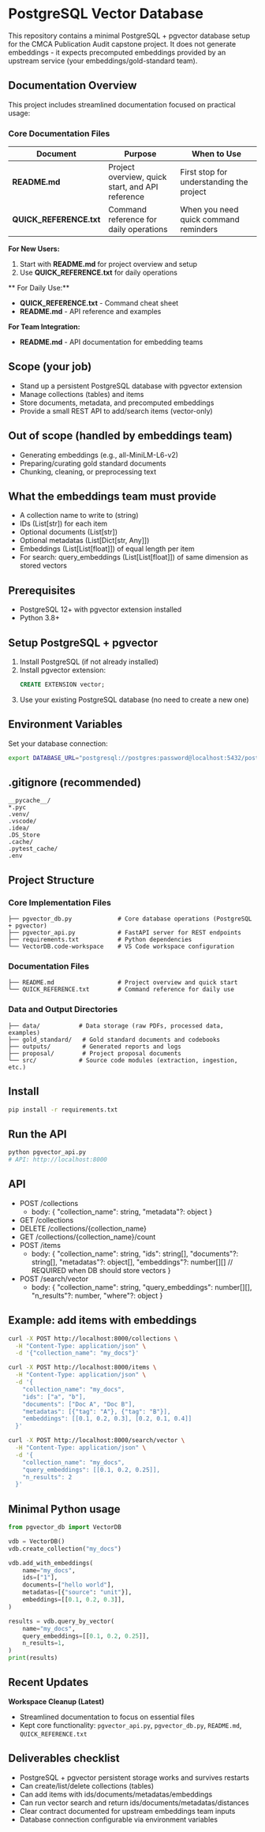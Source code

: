 # PostgreSQL Vector Database 

This repository contains a minimal PostgreSQL + pgvector database setup for the CMCA Publication Audit capstone project. It does not generate embeddings - it expects precomputed embeddings provided by an upstream service (your embeddings/gold-standard team).

##  Documentation Overview

This project includes streamlined documentation focused on practical usage:

### Core Documentation Files

| Document | Purpose | When to Use |
|----------|---------|-------------|
| **README.md** | Project overview, quick start, and API reference | First stop for understanding the project |
| **QUICK_REFERENCE.txt** | Command reference for daily operations | When you need quick command reminders |

**For New Users:**
1. Start with **README.md** for project overview and setup
2. Use **QUICK_REFERENCE.txt** for daily operations

** For Daily Use:**
- **QUICK_REFERENCE.txt** - Command cheat sheet
- **README.md** - API reference and examples

**For Team Integration:**
- **README.md** - API documentation for embedding teams

## Scope (your job)
- Stand up a persistent PostgreSQL database with pgvector extension
- Manage collections (tables) and items
- Store documents, metadata, and precomputed embeddings
- Provide a small REST API to add/search items (vector-only)

## Out of scope (handled by embeddings team)
- Generating embeddings (e.g., all-MiniLM-L6-v2)
- Preparing/curating gold standard documents
- Chunking, cleaning, or preprocessing text

## What the embeddings team must provide
- A collection name to write to (string)
- IDs (List[str]) for each item
- Optional documents (List[str])
- Optional metadatas (List[Dict[str, Any]])
- Embeddings (List[List[float]]) of equal length per item
- For search: query_embeddings (List[List[float]]) of same dimension as stored vectors

## Prerequisites
- PostgreSQL 12+ with pgvector extension installed
- Python 3.8+

## Setup PostgreSQL + pgvector
1. Install PostgreSQL (if not already installed)
2. Install pgvector extension:
   ```sql
   CREATE EXTENSION vector;
   ```
3. Use your existing PostgreSQL database (no need to create a new one)

## Environment Variables
Set your database connection:
```bash
export DATABASE_URL="postgresql://postgres:password@localhost:5432/postgres"
```

## .gitignore (recommended)
```
__pycache__/
*.pyc
.venv/
.vscode/
.idea/
.DS_Store
.cache/
.pytest_cache/
.env
```

##  Project Structure

### Core Implementation Files
```
├── pgvector_db.py             # Core database operations (PostgreSQL + pgvector)
├── pgvector_api.py            # FastAPI server for REST endpoints
├── requirements.txt           # Python dependencies
└── VectorDB.code-workspace    # VS Code workspace configuration
```

### Documentation Files
```
├── README.md                  # Project overview and quick start
└── QUICK_REFERENCE.txt        # Command reference for daily use
```

### Data and Output Directories
```
├── data/           # Data storage (raw PDFs, processed data, examples)
├── gold_standard/   # Gold standard documents and codebooks
├── outputs/         # Generated reports and logs
├── proposal/        # Project proposal documents
└── src/            # Source code modules (extraction, ingestion, etc.)
```

## Install
```bash
pip install -r requirements.txt
```

## Run the API
```bash
python pgvector_api.py
# API: http://localhost:8000
```

## API
- POST /collections
  - body: { "collection_name": string, "metadata"?: object }
- GET /collections
- DELETE /collections/{collection_name}
- GET /collections/{collection_name}/count
- POST /items
  - body: {
      "collection_name": string,
      "ids": string[],
      "documents"?: string[],
      "metadatas"?: object[],
      "embeddings"?: number[][]  // REQUIRED when DB should store vectors
    }
- POST /search/vector
  - body: {
      "collection_name": string,
      "query_embeddings": number[][],
      "n_results"?: number,
      "where"?: object
    }

## Example: add items with embeddings
```bash
curl -X POST http://localhost:8000/collections \
  -H "Content-Type: application/json" \
  -d '{"collection_name": "my_docs"}'

curl -X POST http://localhost:8000/items \
  -H "Content-Type: application/json" \
  -d '{
    "collection_name": "my_docs",
    "ids": ["a", "b"],
    "documents": ["Doc A", "Doc B"],
    "metadatas": [{"tag": "A"}, {"tag": "B"}],
    "embeddings": [[0.1, 0.2, 0.3], [0.2, 0.1, 0.4]]
  }'

curl -X POST http://localhost:8000/search/vector \
  -H "Content-Type: application/json" \
  -d '{
    "collection_name": "my_docs",
    "query_embeddings": [[0.1, 0.2, 0.25]],
    "n_results": 2
  }'
```

## Minimal Python usage
```python
from pgvector_db import VectorDB

vdb = VectorDB()
vdb.create_collection("my_docs")

vdb.add_with_embeddings(
	name="my_docs",
	ids=["1"],
	documents=["hello world"],
	metadatas=[{"source": "unit"}],
	embeddings=[[0.1, 0.2, 0.3]],
)

results = vdb.query_by_vector(
	name="my_docs",
	query_embeddings=[[0.1, 0.2, 0.25]],
	n_results=1,
)
print(results)
```

## Recent Updates

**Workspace Cleanup (Latest)**
- Streamlined documentation to focus on essential files
- Kept core functionality: `pgvector_api.py`, `pgvector_db.py`, `README.md`, `QUICK_REFERENCE.txt`

## Deliverables checklist 
- PostgreSQL + pgvector persistent storage works and survives restarts
- Can create/list/delete collections (tables)
- Can add items with ids/documents/metadatas/embeddings
- Can run vector search and return ids/documents/metadatas/distances
- Clear contract documented for upstream embeddings team inputs
- Database connection configurable via environment variables
